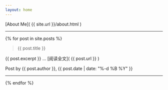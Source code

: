 ```yaml
---
layout: home
---
```


[About Me]( {{ site.url }}/about.html )

------------

{% for post in site.posts %}
> {{ post.title }}

{{ post.excerpt }}
... [阅读全文]( {{ post.url }} )

Post by {{ post.author }}, {{ post.date | date: "%-d %B %Y" }}

------------------

{% endfor %}
